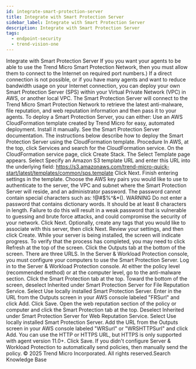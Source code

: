 ```yaml
---
id: integrate-smart-protection-server
title: Integrate with Smart Protection Server
sidebar_label: Integrate with Smart Protection Server
description: Integrate with Smart Protection Server
tags:
  - endpoint-security
  - trend-vision-one
---
```


 Integrate with Smart Protection Server If you you want your agents to be able to use the Trend Micro Smart Protection Network, then you must allow them to connect to the Internet on required port numbers.) If a direct connection is not possible, or if you have many agents and want to reduce bandwidth usage on your Internet connection, you can deploy your own Smart Protection Server (SPS) within your Virtual Private Network (VPC) in AWS, or another local VPC. The Smart Protection Server will connect to the Trend Micro Smart Protection Network to retrieve the latest anti-malware, file reputation, and web reputation information and then pass it to your agents. To deploy a Smart Protection Server, you can either: Use an AWS CloudFormation template created by Trend Micro for easy, automated deployment. Install it manually. See the Smart Protection Server documentation. The instructions below describe how to deploy the Smart Protection Server using the CloudFormation template. Procedure In AWS, at the top, click Services and search for the CloudFormation service. On the CloudFormation service page, click Create Stack. The Select Template page appears. Select Specify an Amazon S3 template URL and enter this URL into the underlying field: https://s3.amazonaws.com/trend-micro-quick-start/latest/templates/common/sps.template Click Next. Finish entering settings in the template. Choose the AWS key pairs you would like to use to authenticate to the server, the VPC and subnet where the Smart Protection Server will reside, and an administrator password. The password cannot contain special characters such as: !@#$%^&*(). WARNING Do not enter a password that contains dictionary words. It should be at least 8 characters in length. Failure to do this will result in a weak password that is vulnerable to guessing and brute force attacks, and could compromise the security of your network. Click Next. Optionally, create any tags that you would like to associate with this server, then click Next. Review your settings, and then click Create. While your server is being installed, the screen will indicate progress. To verify that the process has completed, you may need to click Refresh at the top of the screen. Click the Outputs tab at the bottom of the screen. There are three URLS. In the Server & Workload Protection console, you must configure your computers to use the Smart Protection Server. Log in to the Server & Workload Protection console. At either the policy level (recommended method) or at the computer level, go to the anti-malware section. Click the Smart Protection tab at the top. Toward the bottom of the screen, deselect Inherited under Smart Protection Server for File Reputation Service. Select Use locally installed Smart Protection Server. Enter in the URL from the Outputs screen in your AWS console labeled "FRSurl" and click Add. Click Save. Open the web reputation section of the policy or computer and click the Smart Protection tab at the top. Deselect Inherited under Smart Protection Server for Web Reputation Service. Select Use locally installed Smart Protection Server. Add the URL from the Outputs screen in your AWS console labeled "WRSurl" or "WRSHTTPSurl" and click Add. You can use the HTTP or HTTPS URL, but HTTPS is only supported with agent version 11.0+. Click Save. If you didn't configure Server & Workload Protection to automatically send policies, then manually send the policy. © 2025 Trend Micro Incorporated. All rights reserved.Search Knowledge Base
